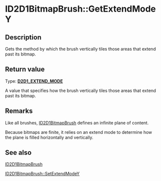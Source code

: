 # ID2D1BitmapBrush::GetExtendModeY

## Description

 Gets the method by which the brush vertically tiles those areas that extend past its bitmap.

## Return value

Type: **[D2D1_EXTEND_MODE](https://learn.microsoft.com/windows/win32/api/d2d1/ne-d2d1-d2d1_extend_mode)**

A value that specifies how the brush vertically tiles those areas that extend past its bitmap.

## Remarks

Like all brushes, [ID2D1BitmapBrush](https://learn.microsoft.com/windows/win32/api/d2d1/nn-d2d1-id2d1bitmapbrush) defines an infinite plane of content.

 Because bitmaps are finite, it relies on an extend mode to determine how the plane is filled horizontally and vertically.

## See also

[ID2D1BitmapBrush](https://learn.microsoft.com/windows/win32/api/d2d1/nn-d2d1-id2d1bitmapbrush)

[ID2D1BitmapBrush::SetExtendModeY](https://learn.microsoft.com/windows/win32/api/d2d1/nf-d2d1-id2d1bitmapbrush-setextendmodey)